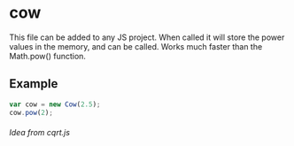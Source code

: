 # cow
This file can be added to any JS project. When called it will store the power values in the memory, and can be called. Works much faster than the Math.pow() function.

## Example
```javascript
var cow = new Cow(2.5);
cow.pow(2);
```

###### Idea from cqrt.js
